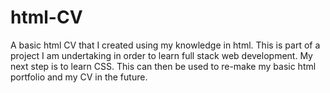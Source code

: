 # html-CV
A basic html CV that I created using my knowledge in html. This is part of a project I am undertaking in order to learn full stack web development. My next step is to learn CSS. This can then be used to re-make my basic html portfolio and my CV in the future.
